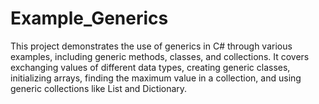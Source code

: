 # Example_Generics
This project demonstrates the use of generics in C# through various examples, including generic methods, classes, and collections. It covers exchanging values of different data types, creating generic classes, initializing arrays, finding the maximum value in a collection, and using generic collections like List and Dictionary.
